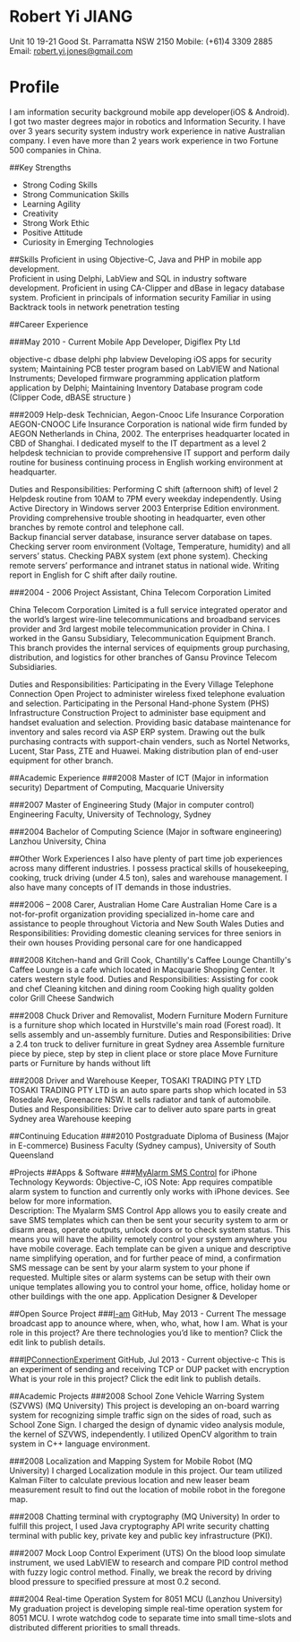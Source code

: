 
# Robert Yi JIANG

Unit 10
19-21 Good St.
Parramatta NSW 2150
Mobile: (+61)4 3309 2885
Email: robert.yi.jones@gmail.com


# Profile
I am information security background mobile app developer(iOS & Android). I got two master degrees major in robotics and Information Security. I have over 3 years security system industry work experience in native Australian company. I even have more than 2 years work experience in two Fortune 500 companies in China.
 
##Key Strengths
- Strong Coding Skills
- Strong Communication Skills
- Learning Agility  
- Creativity  
- Strong Work Ethic
- Positive Attitude
- Curiosity in Emerging Technologies
 
##Skills
Proficient in using Objective-C, Java and PHP in mobile app development.  
Proficient in using Delphi, LabView and SQL in industry software development.
Proficient in using CA-Clipper and dBase in legacy database system.
Proficient in principals of information security 
Familiar in using Backtrack tools in network penetration testing
 
##Career Experience

###May 2010 - Current   Mobile App Developer, Digiflex Pty Ltd

objective-c dbase delphi php labview
Developing iOS apps for security system; Maintaining PCB tester program based on LabVIEW and National Instruments; Developed firmware programming application platform application by Delphi; Maintaining Inventory Database program code (Clipper Code, dBASE structure )

###2009 Help-desk Technician, Aegon-Cnooc Life Insurance Corporation
AEGON-CNOOC Life Insurance Corporation is national wide firm funded by AEGON Netherlands in China, 2002. The enterprises headquarter located in CBD of Shanghai. I dedicated myself to the IT department as a level 2 helpdesk technician to provide comprehensive IT support and perform daily routine for business continuing process in English working environment at headquarter.
 
Duties and Responsibilities:
Performing C shift (afternoon shift) of level 2 Helpdesk routine from 10AM to 7PM every weekday independently.
Using Active Directory in Windows server 2003 Enterprise Edition environment.
Providing comprehensive trouble shooting in headquarter, even other branches by remote control and telephone call.   
Backup financial server database, insurance server database on tapes.
Checking server room environment (Voltage, Temperature, humidity) and all servers’ status. Checking PABX system (ext phone system).
Checking remote servers’ performance and intranet status in national wide.
Writing report in English for C shift after daily routine.
 
###2004 - 2006 Project Assistant, China Telecom Corporation Limited
 
China Telecom Corporation Limited is a full service integrated operator and the world’s largest wire-line telecommunications and broadband services provider and 3rd largest mobile telecommunication provider in China. I worked in the Gansu Subsidiary, Telecommunication Equipment Branch. This branch provides the internal services of equipments group purchasing, distribution, and logistics for other branches of Gansu Province Telecom Subsidiaries.
 
Duties and Responsibilities:
Participating in the Every Village Telephone Connection Open Project to administer wireless fixed telephone evaluation and selection.
Participating in the Personal Hand-phone System (PHS) Infrastructure Construction Project to administer base equipment and handset evaluation and selection.
Providing basic database maintenance for inventory and sales record via ASP ERP system.
Drawing out the bulk purchasing contracts with support-chain venders, such as Nortel Networks, Lucent, Star Pass, ZTE and Huawei.
Making distribution plan of end-user equipment for other branch.
 
##Academic Experience
###2008               Master of ICT (Major in information security)
Department of Computing, Macquarie University
 
###2007               Master of Engineering Study (Major in computer control)
Engineering Faculty, University of Technology, Sydney
 
###2004               Bachelor of Computing Science (Major in software engineering)
Lanzhou University, China

 
##Other Work Experiences
I also have plenty of part time job experiences across many different industries. I possess practical skills of housekeeping, cooking, truck driving (under 4.5 ton), sales and warehouse management. I also have many concepts of IT demands in those industries.
 
###2006 – 2008 Carer, Australian Home Care
Australian Home Care is a not-for-profit organization providing specialized in-home care and assistance to people throughout Victoria and New South Wales
Duties and Responsibilities:
Providing domestic cleaning services for three seniors in their own houses
Providing personal care for one handicapped 
 
###2008 Kitchen-hand and Grill Cook, Chantilly's Caffee Lounge
Chantilly's Caffee Lounge is a cafe which located in Macquarie Shopping Center. It caters western style food.
Duties and Responsibilities:
Assisting for cook and chef
Cleaning kitchen and dining room
Cooking high quality golden color Grill Cheese Sandwich
 
###2008 Chuck Driver and Removalist, Modern Furniture
Modern Furniture is a furniture shop which located in Hurstville's main road (Forest road). It sells assembly and un-assembly furniture.
Duties and Responsibilities:
Drive a 2.4 ton truck to deliver furniture in great Sydney area
Assemble furniture piece by piece, step by step in client place or store place
Move Furniture parts or Furniture by hands without lift
 
###2008 Driver and Warehouse Keeper, TOSAKI TRADING PTY LTD
TOSAKI TRADING PTY LTD is an auto spare parts shop which located in 53 Rosedale Ave, Greenacre NSW. It sells radiator and tank of automobile. 
Duties and Responsibilities:
Drive car to deliver auto spare parts in great Sydney area
Warehouse keeping
 
##Continuing Education
###2010 Postgraduate Diploma of Business (Major in E-commerce)
	 Business Faculty (Sydney campus), University of South Queensland

#Projects
##Apps & Software
###[MyAlarm SMS Control](https://itunes.apple.com/au/app/myalarm-sms-control/id585238523?mt=8) for iPhone
Technology Keywords: Objective-C, iOS 
Note: App requires compatible alarm system to function and currently only works with iPhone devices. See below for more information.  
Description: The Myalarm SMS Control App allows you to easily create and save SMS templates which can then be sent your security system to arm or disarm areas, operate outputs, unlock doors or to check system status. This means you will have the ability remotely control your system anywhere you have mobile coverage. Each template can be given a unique and descriptive name simplifying operation, and for further peace of mind, a confirmation SMS message can be sent by your alarm system to your phone if requested. Multiple sites or alarm systems can be setup with their own unique templates allowing you to control your home, office, holiday home or other buildings with the one app.
Application Designer & Developer

##Open Source Project
###[I-am](https://github.com/robert-yi-jones/I-am)
GitHub, May 2013 - Current
The message broadcast app to anounce where, when, who, what, how I am.
What is your role in this project? Are there technologies you’d like to mention? Click the edit link to publish details.
  
###[IPConnectionExperiment](https://github.com/robert-yi-jones/IPConnectionExperiment)
GitHub, Jul 2013 - Current
objective-c
This is an experiment of sending and receiving TCP or DUP packet with encryption
What is your role in this project? Click the edit link to publish details.

 
##Academic Projects
###2008 School Zone Vehicle Warring System (SZVWS) (MQ University)
This project is developing an on-board warring system for recognizing simple traffic sign on the sides of road, such as School Zone Sign.  I charged the design of dynamic video analysis module, the kernel of SZVWS, independently. I utilized OpenCV algorithm to train system in C++ language environment. 
 
###2008 Localization and Mapping System for Mobile Robot (MQ University)
I charged Localization module in this project. Our team utilized Kalman Filter to calculate previous location and new leaser beam measurement result to find out the location of mobile robot in the foregone map. 
 
###2008 Chatting terminal with cryptography (MQ University)
In order to fulfill this project, I used Java cryptography API write security chatting terminal with public key, private key and public key infrastructure (PKI).
 
###2007 Mock Loop Control Experiment (UTS)
On the blood loop simulate instrument, we used LabVIEW to research and compare PID control method with fuzzy logic control method.  Finally, we break the record by driving blood pressure to specified pressure at most 0.2 second. 
 
###2004 Real-time Operation System for 8051 MCU (Lanzhou University)
My graduation project is developing simple real-time operation system for 8051 MCU. I wrote watchdog code to separate time into small time-slots and distributed different priorities to small threads. 
 
 
 
 

